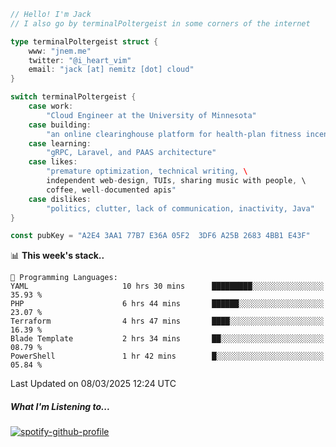 ```go
// Hello! I'm Jack
// I also go by terminalPoltergeist in some corners of the internet

type terminalPoltergeist struct {
    www: "jnem.me"
    twitter: "@i_heart_vim"
    email: "jack [at] nemitz [dot] cloud"
}

switch terminalPoltergeist {
    case work:
        "Cloud Engineer at the University of Minnesota"
    case building:
        "an online clearinghouse platform for health-plan fitness incentive programs"
    case learning:
        "gRPC, Laravel, and PAAS architecture"
    case likes:
        "premature optimization, technical writing, \
        independent web-design, TUIs, sharing music with people, \
        coffee, well-documented apis"
    case dislikes:
        "politics, clutter, lack of communication, inactivity, Java"
}

const pubKey = "A2E4 3AA1 77B7 E36A 05F2  3DF6 A25B 2683 4BB1 E43F"
```

<!--START_SECTION:waka-->
📊 **This week's stack..** 

```text
💬 Programming Languages: 
YAML                     10 hrs 30 mins      █████████░░░░░░░░░░░░░░░░   35.93 % 
PHP                      6 hrs 44 mins       ██████░░░░░░░░░░░░░░░░░░░   23.07 % 
Terraform                4 hrs 47 mins       ████░░░░░░░░░░░░░░░░░░░░░   16.39 % 
Blade Template           2 hrs 34 mins       ██░░░░░░░░░░░░░░░░░░░░░░░   08.79 % 
PowerShell               1 hr 42 mins        █░░░░░░░░░░░░░░░░░░░░░░░░   05.84 % 
```


 Last Updated on 08/03/2025 12:24 UTC
<!--END_SECTION:waka-->

##### What I'm Listening to...

[![spotify-github-profile](https://jnem.me/listening-item?maxAge=2592000)](https://jnem.me/listening)
